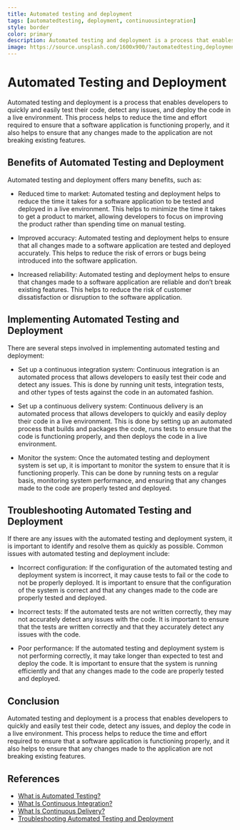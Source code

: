 ```yaml
---
title: Automated testing and deployment
tags: [automatedtesting, deployment, continuousintegration]
style: border
color: primary
description: Automated testing and deployment is a process that enables developers to quickly and easily test their code, detect any issues, and deploy the code in a live environment. This process helps to reduce the time and effort required to ensure that a software application is functioning properly, and it also helps to ensure that any changes made to the application are not breaking existing features.
image: https://source.unsplash.com/1600x900/?automatedtesting,deployment,continuousintegration
---
```

# Automated Testing and Deployment

Automated testing and deployment is a process that enables developers to quickly and easily test their code, detect any issues, and deploy the code in a live environment. This process helps to reduce the time and effort required to ensure that a software application is functioning properly, and it also helps to ensure that any changes made to the application are not breaking existing features.

## Benefits of Automated Testing and Deployment

Automated testing and deployment offers many benefits, such as:

* Reduced time to market: Automated testing and deployment helps to reduce the time it takes for a software application to be tested and deployed in a live environment. This helps to minimize the time it takes to get a product to market, allowing developers to focus on improving the product rather than spending time on manual testing.

* Improved accuracy: Automated testing and deployment helps to ensure that all changes made to a software application are tested and deployed accurately. This helps to reduce the risk of errors or bugs being introduced into the software application.

* Increased reliability: Automated testing and deployment helps to ensure that changes made to a software application are reliable and don’t break existing features. This helps to reduce the risk of customer dissatisfaction or disruption to the software application.

## Implementing Automated Testing and Deployment

There are several steps involved in implementing automated testing and deployment:

* Set up a continuous integration system: Continuous integration is an automated process that allows developers to easily test their code and detect any issues. This is done by running unit tests, integration tests, and other types of tests against the code in an automated fashion.

* Set up a continuous delivery system: Continuous delivery is an automated process that allows developers to quickly and easily deploy their code in a live environment. This is done by setting up an automated process that builds and packages the code, runs tests to ensure that the code is functioning properly, and then deploys the code in a live environment.

* Monitor the system: Once the automated testing and deployment system is set up, it is important to monitor the system to ensure that it is functioning properly. This can be done by running tests on a regular basis, monitoring system performance, and ensuring that any changes made to the code are properly tested and deployed.

## Troubleshooting Automated Testing and Deployment

If there are any issues with the automated testing and deployment system, it is important to identify and resolve them as quickly as possible. Common issues with automated testing and deployment include:

* Incorrect configuration: If the configuration of the automated testing and deployment system is incorrect, it may cause tests to fail or the code to not be properly deployed. It is important to ensure that the configuration of the system is correct and that any changes made to the code are properly tested and deployed.

* Incorrect tests: If the automated tests are not written correctly, they may not accurately detect any issues with the code. It is important to ensure that the tests are written correctly and that they accurately detect any issues with the code.

* Poor performance: If the automated testing and deployment system is not performing correctly, it may take longer than expected to test and deploy the code. It is important to ensure that the system is running efficiently and that any changes made to the code are properly tested and deployed.

## Conclusion

Automated testing and deployment is a process that enables developers to quickly and easily test their code, detect any issues, and deploy the code in a live environment. This process helps to reduce the time and effort required to ensure that a software application is functioning properly, and it also helps to ensure that any changes made to the application are not breaking existing features.

## References

- [What is Automated Testing?](https://www.softwaretestinghelp.com/automated-testing/)
- [What Is Continuous Integration?](https://www.atlassian.com/continuous-delivery/continuous-integration)
- [What Is Continuous Delivery?](https://www.atlassian.com/continuous-delivery/continuous-delivery)
- [Troubleshooting Automated Testing and Deployment](https://www.guru99.com/troubleshooting-automated-testing.html)